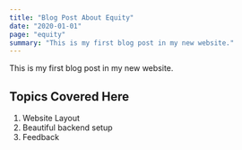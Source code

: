 ```yaml
---
title: "Blog Post About Equity"
date: "2020-01-01"
page: "equity"
summary: "This is my first blog post in my new website."
---
```


This is my first blog post in my new website.

## Topics Covered Here

1. Website Layout
2. Beautiful backend setup
3. Feedback